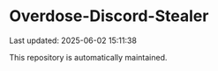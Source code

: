 # Overdose-Discord-Stealer

Last updated: 2025-06-02 15:11:38

This repository is automatically maintained.
